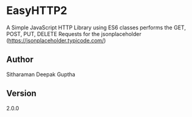 # EasyHTTP2
A Simple JavaScript HTTP Library using ES6 classes performs the GET, POST, PUT, DELETE Requests for the jsonplaceholder (https://jsonplaceholder.typicode.com/) 

## Author
Sitharaman Deepak Guptha

## Version
2.0.0